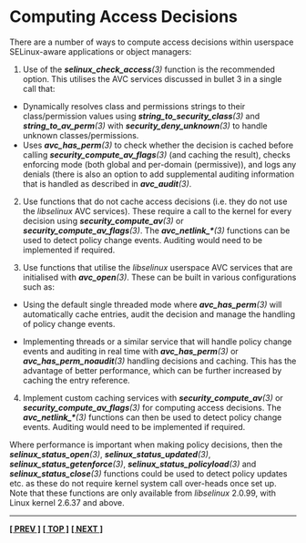 # Computing Access Decisions

There are a number of ways to compute access decisions within userspace
SELinux-aware applications or object managers:

1.  Use of the ***selinux_check_access**(3)* function is the
    recommended option. This utilises the AVC services discussed in
    bullet 3 in a single call that:

-   Dynamically resolves class and permissions strings to their
    class/permission values using ***string_to_security_class**(3)*
    and ***string_to_av_perm**(3)* with
    ***security_deny_unknown**(3)* to handle unknown
    classes/permissions.
-   Uses ***avc_has_perm**(3)* to check whether the decision is cached
    before calling ***security_compute_av_flags**(3)* (and caching
    the result), checks enforcing mode (both global and per-domain
    (permissive)), and logs any denials (there is also an option to add
    supplemental auditing information that is handled as described in
    ***avc_audit**(3)*.

2.  Use functions that do not cache access decisions (i.e. they do not
    use the *libselinux* AVC services). These require a call to the
    kernel for every decision using ***security_compute_av**(3)* or
    ***security_compute_av_flags**(3)*. The ***avc_netlink_\***(3)*
    functions can be used to detect policy change events. Auditing would
    need to be implemented if required.

3.  Use functions that utilise the *libselinux* userspace AVC services
    that are initialised with ***avc_open**(3)*. These can be built in
    various configurations such as:

-   Using the default single threaded mode where ***avc_has_perm**(3)*
    will automatically cache entries, audit the decision and manage
    the handling of policy change events.

-   Implementing threads or a similar service that will handle policy
    change events and auditing in real time with
    ***avc_has_perm**(3)* or ***avc_has_perm_noaudit**(3)*
    handling decisions and caching. This has the advantage of better
    performance, which can be further increased by caching the entry
    reference.

4.  Implement custom caching services with
    ***security_compute_av**(3)* or
    ***security_compute_av_flags**(3)* for computing access
    decisions. The ***avc_netlink_\***(3)* functions can then be used to
    detect policy change events. Auditing would need to be implemented
    if required.

Where performance is important when making policy decisions, then the
***selinux_status_open**(3)*, ***selinux_status_updated**(3)*,
***selinux_status_getenforce**(3)*,
***selinux_status_policyload**(3)* and ***selinux_status_close**(3)*
functions could be used to detect policy updates etc. as these do not
require kernel system call over-heads once set up. Note that these
functions are only available from *libselinux* 2.0.99, with Linux kernel
2.6.37 and above.

<!-- %CUTHERE% -->

---
**[[ PREV ]](computing_security_contexts.md)** **[[ TOP ]](#)** **[[ NEXT ]](domain_object_transitions.md)**
